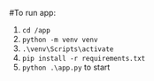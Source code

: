#To run app:
1. `cd /app` 
2. `python -m venv venv`
3. `.\venv\Scripts\activate`
4. `pip install -r requirements.txt`
5. `python .\app.py` to start 